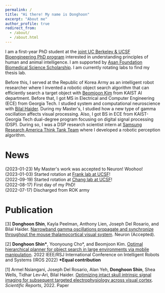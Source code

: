 ```yaml
---
permalink: /
title: "Hi there! My name is Donghoon"
excerpt: "About me"
author_profile: true
redirect_from: 
  - /about/
  - /about.html
---
```


I am a first-year PhD student at the [joint UC Berkeley & UCSF Bioengineering PhD program](https://bioegrad.berkeley.edu/) interested in understanding principles of human and animal intelligence. I am supported by [Asan Foundation Biomedical Science Scholarship](https://www.asanfoundation.or.kr/af/eng/main.do). I am currently rotating labs to find my thesis lab.

Before this, I served at the Republic of Korea Army as an intelligent robot researcher where I invented a robotic object search algorithm that can efficiently search a target object  with [Beomjoon Kim](https://beomjoonkim.github.io/) from KAIST AI department. Before that, I got MS in Electrical and Computer Engineering (ECE) from Georgia Tech. I studied system and computational neuroscience with [Bilal Haider](https://haider.gatech.edu/). During my Master's, I studied how a new type of gamma oscillation affects visual processing. Also, I got BS in ECE from KAIST-Georgia Tech dual-degree program focusing on digital signal processing (DSP). During so, I was a DSP research scientist intern at [Samsung Research America Think Tank Team](https://thinktankteam.info/) where I developed a robotic perception algorithm.

News
======
(2023-01-23) My Master's work was accepted to Neuron! Woohoo!\
(2023-01-03) Started rotation at [Frank lab at UCSF](https://franklab.ucsf.edu/)!\
(2022-09-19) Started rotation at [Chang lab at UCSF](https://changlab.ucsf.edu/)!\
(2022-08-17) First day of my PhD! \
(2022-07-17) Discharged from ROK army 


Publication
======
[3] **Donghoon Shin**, Kayla Peelman, Anthony Lien, Joseph Del Rosario, and Bilal Haider. [Narrowband gamma oscillations propagate and synchronize throughout the mouse thalamocortical visual system](https://www.biorxiv.org/content/10.1101/2022.05.19.491028v1). Neuron (Accepted).

[2] **Donghoon Shin\***, Yoonyoung Cho*, and Beomjoon Kim. [Optimal hierarchical planner for object search in large environments via mobile manipulation](https://drive.google.com/file/d/1Sm2VHC4giK4cPEOs-aHkD5-on-sibzuq/view?usp=sharing). 2022 IEEE/RSJ International Conference on Intelligent Robots and Systems (IROS 2022) **\*Equal contribution** 

[1] Armel Nsiangani, Joseph Del Rosario, Alan Yeh, **Donghoon Shin**, Shea Wells, Tidhar Lev-Ari, Bilal Haider. [Optimizing intact skull intrinsic signal imaging for subsequent targeted electrophysiology across visual cortex](https://www.nature.com/articles/s41598-022-05932-2). *Scientific Reports*, 2022. Paper 